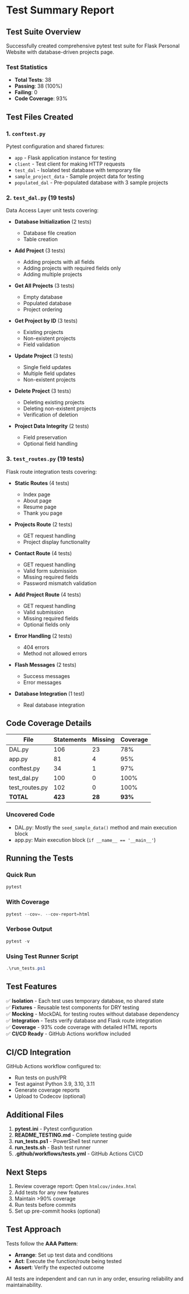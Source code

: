 # Test Summary Report

## Test Suite Overview

Successfully created comprehensive pytest test suite for Flask Personal Website with database-driven projects page.

### Test Statistics
- **Total Tests**: 38
- **Passing**: 38 (100%)
- **Failing**: 0
- **Code Coverage**: 93%

## Test Files Created

### 1. `conftest.py`
Pytest configuration and shared fixtures:
- `app` - Flask application instance for testing
- `client` - Test client for making HTTP requests
- `test_dal` - Isolated test database with temporary file
- `sample_project_data` - Sample project data for testing
- `populated_dal` - Pre-populated database with 3 sample projects

### 2. `test_dal.py` (19 tests)
Data Access Layer unit tests covering:
- **Database Initialization** (2 tests)
  - Database file creation
  - Table creation
  
- **Add Project** (3 tests)
  - Adding projects with all fields
  - Adding projects with required fields only
  - Adding multiple projects
  
- **Get All Projects** (3 tests)
  - Empty database
  - Populated database
  - Project ordering
  
- **Get Project by ID** (3 tests)
  - Existing projects
  - Non-existent projects
  - Field validation
  
- **Update Project** (3 tests)
  - Single field updates
  - Multiple field updates
  - Non-existent projects
  
- **Delete Project** (3 tests)
  - Deleting existing projects
  - Deleting non-existent projects
  - Verification of deletion
  
- **Project Data Integrity** (2 tests)
  - Field preservation
  - Optional field handling

### 3. `test_routes.py` (19 tests)
Flask route integration tests covering:
- **Static Routes** (4 tests)
  - Index page
  - About page
  - Resume page
  - Thank you page
  
- **Projects Route** (2 tests)
  - GET request handling
  - Project display functionality
  
- **Contact Route** (4 tests)
  - GET request handling
  - Valid form submission
  - Missing required fields
  - Password mismatch validation
  
- **Add Project Route** (4 tests)
  - GET request handling
  - Valid submission
  - Missing required fields
  - Optional fields only
  
- **Error Handling** (2 tests)
  - 404 errors
  - Method not allowed errors
  
- **Flash Messages** (2 tests)
  - Success messages
  - Error messages
  
- **Database Integration** (1 test)
  - Real database integration

## Code Coverage Details

| File | Statements | Missing | Coverage |
|------|-----------|---------|----------|
| DAL.py | 106 | 23 | 78% |
| app.py | 81 | 4 | 95% |
| conftest.py | 34 | 1 | 97% |
| test_dal.py | 100 | 0 | 100% |
| test_routes.py | 102 | 0 | 100% |
| **TOTAL** | **423** | **28** | **93%** |

### Uncovered Code
- DAL.py: Mostly the `seed_sample_data()` method and main execution block
- app.py: Main execution block (`if __name__ == '__main__'`)

## Running the Tests

### Quick Run
```powershell
pytest
```

### With Coverage
```powershell
pytest --cov=. --cov-report=html
```

### Verbose Output
```powershell
pytest -v
```

### Using Test Runner Script
```powershell
.\run_tests.ps1
```

## Test Features

✅ **Isolation** - Each test uses temporary database, no shared state  
✅ **Fixtures** - Reusable test components for DRY testing  
✅ **Mocking** - MockDAL for testing routes without database dependency  
✅ **Integration** - Tests verify database and Flask route integration  
✅ **Coverage** - 93% code coverage with detailed HTML reports  
✅ **CI/CD Ready** - GitHub Actions workflow included  

## CI/CD Integration

GitHub Actions workflow configured to:
- Run tests on push/PR
- Test against Python 3.9, 3.10, 3.11
- Generate coverage reports
- Upload to Codecov (optional)

## Additional Files

1. **pytest.ini** - Pytest configuration
2. **README_TESTING.md** - Complete testing guide
3. **run_tests.ps1** - PowerShell test runner
4. **run_tests.sh** - Bash test runner
5. **.github/workflows/tests.yml** - GitHub Actions CI/CD

## Next Steps

1. Review coverage report: Open `htmlcov/index.html`
2. Add tests for any new features
3. Maintain >90% coverage
4. Run tests before commits
5. Set up pre-commit hooks (optional)

## Test Approach

Tests follow the **AAA Pattern**:
- **Arrange**: Set up test data and conditions
- **Act**: Execute the function/route being tested
- **Assert**: Verify the expected outcome

All tests are independent and can run in any order, ensuring reliability and maintainability.
